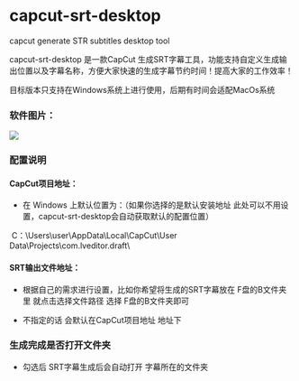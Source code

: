 # capcut-srt-desktop
capcut generate STR subtitles desktop tool

capcut-srt-desktop 是一款CapCut 生成SRT字幕工具，功能支持自定义生成输出位置以及字幕名称，方便大家快速的生成字幕节约时间！提高大家的工作效率！

目标版本只支持在Windows系统上进行使用，后期有时间会适配MacOs系统

### 软件图片：

![](https://cdn.jsdelivr.net/gh/lijilin312/coffee_image@main/img/QQ%E5%9B%BE%E7%89%8720240310061405.png)

### 配置说明

#### CapCut项目地址：

- 在 Windows 上默认位置为：（如果你选择的是默认安装地址 此处可以不用设置，capcut-srt-desktop会自动获取默认的配置位置）

​		C：\Users\user\AppData\Local\CapCut\User Data\Projects\com.lveditor.draft\

#### SRT输出文件地址：

- 根据自己的需求进行设置，比如你希望将生成的SRT字幕放在 F盘的B文件夹里  就点击选择文件路径 选择 F盘的B文件夹即可

- 不指定的话 会默认在CapCut项目地址 地址下

### 生成完成是否打开文件夹

- 勾选后 SRT字幕生成后会自动打开 字幕所在的文件夹

  
